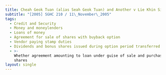 ```yaml
---
title: Cheah Geok Tuan (alias Seah Geok Tuan) and Another v Lie Khin Sin and Another
subtitle: "[2005] SGHC 210 / 11\_November\_2005"
tags:
  - Credit and Security
  - Money and moneylenders
  - Loans of money
  - Agreement for sale of shares with buyback option
  - Vendor paying stamp duties
  - Dividends and bonus shares issued during option period transferred to vendor
  - >-
    Whether agreement amounting to loan under guise of sale and purchase of
    shares
layout: single
---
```


